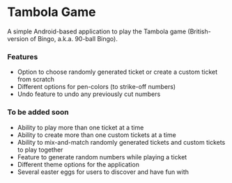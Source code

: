 # Tambola Game

A simple Android-based application to play the Tambola game (British-version of Bingo, a.k.a. 90-ball Bingo).

### Features
- Option to choose randomly generated ticket or create a custom ticket from scratch
- Different options for pen-colors (to strike-off numbers)
- Undo feature to undo any previously cut numbers

### To be added soon
- Ability to play more than one ticket at a time
- Ability to create more than one custom tickets at a time
- Ability to mix-and-match randomly generated tickets and custom tickets to play together
- Feature to generate random numbers while playing a ticket
- Different theme options for the application
- Several easter eggs for users to discover and have fun with
